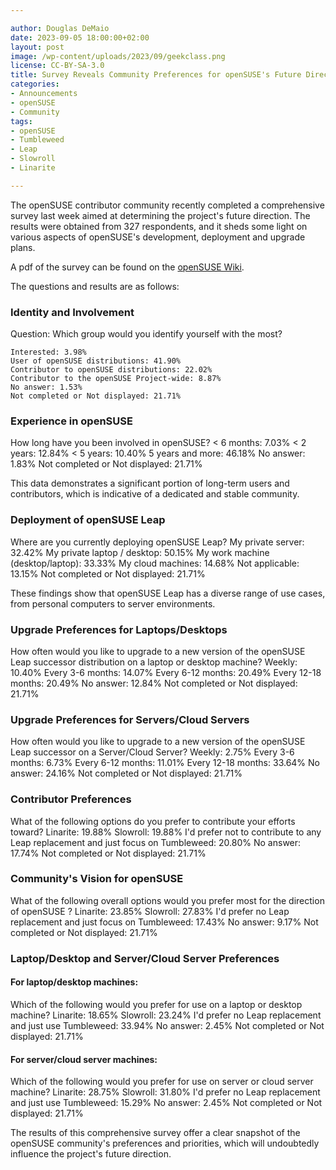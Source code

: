 ```yaml
---

author: Douglas DeMaio 
date: 2023-09-05 18:00:00+02:00
layout: post
image: /wp-content/uploads/2023/09/geekclass.png
license: CC-BY-SA-3.0
title: Survey Reveals Community Preferences for openSUSE's Future Direction
categories:
- Announcements
- openSUSE
- Community
tags:
- openSUSE
- Tumbleweed
- Leap
- Slowroll
- Linarite

---
```


The openSUSE contributor community recently completed a comprehensive survey last week aimed at determining the project's future direction. The results were obtained from 327 respondents, and it sheds some light on various aspects of openSUSE's development, deployment and upgrade plans.

A pdf of the survey can be found on the [openSUSE Wiki](https://en.opensuse.org/images/6/60/Contributorsurvey2023.pdf). 

The questions and results are as follows:

### Identity and Involvement

Question: Which group would you identify yourself with the most?

	Interested: 3.98%
	User of openSUSE distributions: 41.90%
	Contributor to openSUSE distributions: 22.02%
	Contributor to the openSUSE Project-wide: 8.87%
	No answer: 1.53%
	Not completed or Not displayed: 21.71%

### Experience in openSUSE

How long have you been involved in openSUSE?
	< 6 months: 7.03%
	< 2 years: 12.84%
	< 5 years: 10.40%
	5 years and more: 46.18%
	No answer: 1.83%
	Not completed or Not displayed: 21.71%

This data demonstrates a significant portion of long-term users and contributors, which is indicative of a dedicated and stable community.

### Deployment of openSUSE Leap

Where are you currently deploying openSUSE Leap?
	My private server: 32.42%
	My private laptop / desktop: 50.15%
	My work machine (desktop/laptop): 33.33%
	My cloud machines: 14.68%
	Not applicable: 13.15%
	Not completed or Not displayed: 21.71%

These findings show that openSUSE Leap has a diverse range of use cases, from personal computers to server environments.

### Upgrade Preferences for Laptops/Desktops

How often would you like to upgrade to a new version of the openSUSE Leap successor distribution on a laptop or desktop machine?
	Weekly: 10.40%
	Every 3-6 months: 14.07%
	Every 6-12 months: 20.49%
	Every 12-18 months: 20.49%
	No answer: 12.84%
	Not completed or Not displayed: 21.71%

### Upgrade Preferences for Servers/Cloud Servers

How often would you like to upgrade to a new version of the openSUSE Leap successor on a Server/Cloud Server?
	Weekly: 2.75%
	Every 3-6 months: 6.73%
	Every 6-12 months: 11.01%
	Every 12-18 months: 33.64%
	No answer: 24.16%
	Not completed or Not displayed: 21.71%

### Contributor Preferences

What of the following options do you prefer to contribute your efforts toward?
	Linarite: 19.88%
	Slowroll: 19.88%
	I'd prefer not to contribute to any Leap replacement and just focus on Tumbleweed: 20.80%
	No answer: 17.74%
	Not completed or Not displayed: 21.71%

### Community's Vision for openSUSE

What of the following overall options would you prefer most for the direction of openSUSE ?
	Linarite: 23.85%
	Slowroll: 27.83%
	I'd prefer no Leap replacement and just focus on Tumbleweed: 17.43%
	No answer: 9.17%
	Not completed or Not displayed: 21.71%

### Laptop/Desktop and Server/Cloud Server Preferences

#### For laptop/desktop machines:

Which of the following would you prefer for use on a laptop or desktop machine?
	Linarite: 18.65%
	Slowroll: 23.24%
	I'd prefer no Leap replacement and just use Tumbleweed: 33.94%
	No answer: 2.45%
	Not completed or Not displayed: 21.71%
	
#### For server/cloud server machines:

Which of the following would you prefer for use on server or cloud server machine?
	Linarite: 28.75%
	Slowroll: 31.80%
	I'd prefer no Leap replacement and just use Tumbleweed: 15.29%
	No answer: 2.45%
	Not completed or Not displayed: 21.71%

The results of this comprehensive survey offer a clear snapshot of the openSUSE community's preferences and priorities, which will undoubtedly influence the project's future direction.


<meta name="openSUSE, Tumbleweed, survey, Leap, slowroll, linarite, Open Source" content="HTML,CSS,XML,JavaScript">

